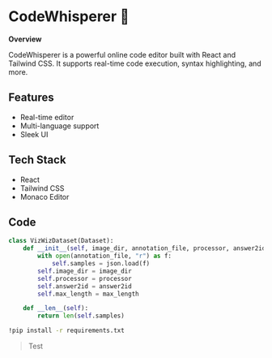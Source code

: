 # CodeWhisperer 🚀

**Overview**

CodeWhisperer is a powerful online code editor built with React and Tailwind CSS. It supports real-time code execution, syntax highlighting, and more.

## Features

- Real-time editor
- Multi-language support
- Sleek UI

## Tech Stack

- React
- Tailwind CSS
- Monaco Editor

## Code

```Python
class VizWizDataset(Dataset):
    def __init__(self, image_dir, annotation_file, processor, answer2id, max_length=40):
        with open(annotation_file, "r") as f:
            self.samples = json.load(f)
        self.image_dir = image_dir
        self.processor = processor
        self.answer2id = answer2id
        self.max_length = max_length

    def __len__(self):
        return len(self.samples)
```

```bash
!pip install -r requirements.txt
```

> Test